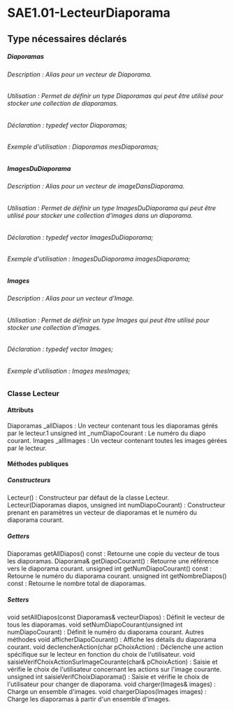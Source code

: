 # SAE1.01-LecteurDiaporama


## Type nécessaires déclarés

##### Diaporamas
###### Description : Alias pour un vecteur de Diaporama.
###### Utilisation : Permet de définir un type Diaporamas qui peut être utilisé pour stocker une collection de diaporamas.
###### Déclaration : typedef vector<Diaporama> Diaporamas;
###### Exemple d'utilisation : Diaporamas mesDiaporamas;

##### ImagesDuDiaporama
###### Description : Alias pour un vecteur de imageDansDiaporama.
###### Utilisation : Permet de définir un type ImagesDuDiaporama qui peut être utilisé pour stocker une collection d'images dans un diaporama.
###### Déclaration : typedef vector<imageDansDiaporama> ImagesDuDiaporama;
###### Exemple d'utilisation : ImagesDuDiaporama imagesDiaporama;

##### Images
###### Description : Alias pour un vecteur d'Image.
###### Utilisation : Permet de définir un type Images qui peut être utilisé pour stocker une collection d'images.
###### Déclaration : typedef vector<Image> Images;
###### Exemple d'utilisation : Images mesImages;


### Classe Lecteur

#### Attributs
Diaporamas _allDiapos : Un vecteur contenant tous les diaporamas gérés par le lecteur.1
unsigned int _numDiapoCourant : Le numéro du diapo courant.
Images _allImages : Un vecteur contenant toutes les images gérées par le lecteur.

#### Méthodes publiques
##### Constructeurs
Lecteur() : Constructeur par défaut de la classe Lecteur.
Lecteur(Diaporamas diapos, unsigned int numDiapoCourant) : Constructeur prenant en paramètres un vecteur de diaporamas et le numéro du diaporama courant.
##### Getters
Diaporamas getAllDiapos() const : Retourne une copie du vecteur de tous les diaporamas.
Diaporama& getDiapoCourant() : Retourne une référence vers le diaporama courant.
unsigned int getNumDiapoCourant() const : Retourne le numéro du diaporama courant.
unsigned int getNombreDiapos() const : Retourne le nombre total de diaporamas.
##### Setters
void setAllDiapos(const Diaporamas& vecteurDiapos) : Définit le vecteur de tous les diaporamas.
void setNumDiapoCourant(unsigned int numDiapoCourant) : Définit le numéro du diaporama courant.
Autres méthodes
void afficherDiapoCourant() : Affiche les détails du diaporama courant.
void declencherAction(char pChoixAction) : Déclenche une action spécifique sur le lecteur en fonction du choix de l'utilisateur.
void saisieVerifChoixActionSurImageCourante(char& pChoixAction) : Saisie et vérifie le choix de l'utilisateur concernant les actions sur l'image courante.
unsigned int saisieVerifChoixDiaporama() : Saisie et vérifie le choix de l'utilisateur pour changer de diaporama.
void charger(Images& images) : Charge un ensemble d'images.
void chargerDiapos(Images images) : Charge les diaporamas à partir d'un ensemble d'images.





